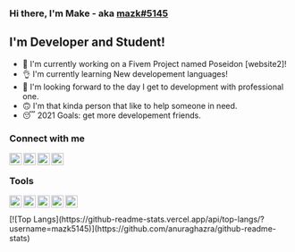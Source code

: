 ### Hi there, I'm Make - aka [mazk#5145][website]

## I'm Developer and Student!
- 👻 I'm currently working on a Fivem Project named Poseidon [website2]!
- 👌 I'm currently learning New developement languages!
- 👋 I'm looking forward to the day I get to development with professional one.
- 🙃 I'm that kinda person that like to help someone in need.
- 😴 2021 Goals: get more developement friends.

### Connect with me

[<img align="left" alt="Website" width="22px" src="https://pbs.twimg.com/profile_images/1162451996387004417/a0RB0SKQ_400x400.jpg" />][website]
[<img align="left" alt="Youtube" width="22px" src="https://i.imgur.com/t2KIPB6.png" />][youtube]
[<img align="left" alt="Twitch" width="22px" src="https://i.imgur.com/C0Ij9jL.png" />][twitch]
[<img align="left" alt="Discord" width="22px" src="https://cdn4.iconfinder.com/data/icons/logos-and-brands/512/91_Discord_logo_logos-512.png" />][Discord]

<br />

### Tools
[<img align="left" alt="Visual studio Code" width="22px" src="https://upload.wikimedia.org/wikipedia/commons/f/f3/Visual_Studio_Code_0.10.1_icon.png" />][vs]
[<img align="left" alt="Visual studio 2019" width="22px" src="https://www.telerik.com/sfimages/default-source/blogs/visual_studio_2012_logo-png-png" />][vs19]
[<img align="left" alt="JavaScript" width="22px" src="https://upload.wikimedia.org/wikipedia/commons/thumb/9/99/Unofficial_JavaScript_logo_2.svg/480px-Unofficial_JavaScript_logo_2.svg.png" />][js]
[<img align="left" alt="Node.js" width="22px" src="https://i.imgur.com/oDlZUhs.png" />][node]
[<img align="left" alt="MySQL" width="22px" src="https://www.mysql.com/common/logos/logo-mysql-170x115.png" />][sql]

<br />
<br />
[![Top Langs](https://github-readme-stats.vercel.app/api/top-langs/?username=mazk5145)](https://github.com/anuraghazra/github-readme-stats)
<br />
<br />

[website]: https://www.xashop.eu
[youtube]: https://www.youtube.com/channel/UCxe3SSY8zaazDuqmfwEcbrQ
[twitch]: https://www.twitch.tv/mazkcsgo
[Discord]: https://dsc.gg/poseidonfivem
[vs]: https://code.visualstudio.com/
[vs19]: https://visualstudio.microsoft.com/downloads/
[js]: https://www.javascript.com/
[node]: https://nodejs.org/en/
[sql]: https://www.mysql.com/

